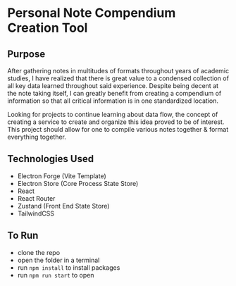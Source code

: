 # Personal Note Compendium Creation Tool

## Purpose

After gathering notes in multitudes of formats throughout years of academic studies, I have realized that there is great value to a condensed collection of all key data learned throughout said experience. Despite being decent at the note taking itself, I can greatly benefit from creating a compendium of information so that all critical information is in one standardized location. 

Looking for projects to continue learning about data flow, the concept of creating a service to create and organize this idea proved to be of interest. This project should allow for one to compile various notes together & format everything together. 

## Technologies Used

- Electron Forge (Vite Template)
- Electron Store (Core Process State Store)
- React
- React Router
- Zustand (Front End State Store)
- TailwindCSS

## To Run

- clone the repo
- open the folder in a terminal
- run ```npm install``` to install packages
- run ```npm run start``` to open